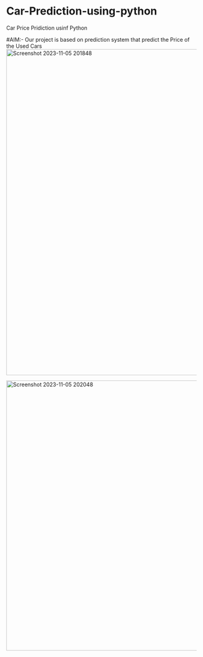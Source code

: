 # Car-Prediction-using-python
Car Price Pridiction usinf Python

#AIM:-
Our project is based on prediction system that predict the Price of the Used Cars
<img width="863" alt="Screenshot 2023-11-05 201848" src="https://github.com/AryanAyyu/Car-Prediction-using-python/assets/126475724/09b18714-8c19-463a-9e12-0f1b7f3a2bf8">

<img width="715" alt="Screenshot 2023-11-05 202048" src="https://github.com/AryanAyyu/Car-Prediction-using-python/assets/126475724/24511de2-89ff-496c-b771-dae4487093ad">


